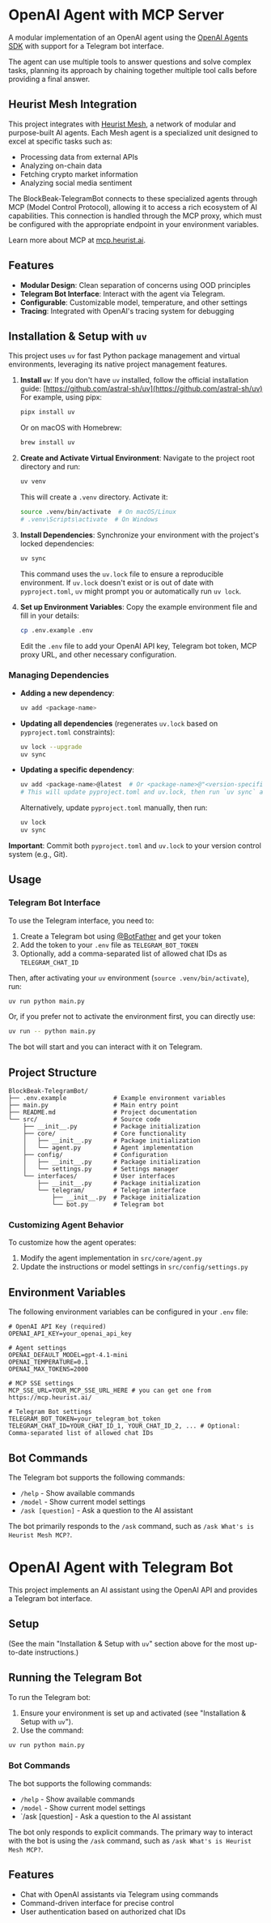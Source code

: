 # OpenAI Agent with MCP Server

A modular implementation of an OpenAI agent using the [OpenAI Agents SDK](https://github.com/openai/openai-agents-python) with support for a Telegram bot interface.

The agent can use multiple tools to answer questions and solve complex tasks, planning its approach by chaining together multiple tool calls before providing a final answer.

## Heurist Mesh Integration

This project integrates with [Heurist Mesh](https://github.com/heurist-network/heurist-agent-framework/tree/main/mesh), a network of modular and purpose-built AI agents. Each Mesh agent is a specialized unit designed to excel at specific tasks such as:

- Processing data from external APIs
- Analyzing on-chain data
- Fetching crypto market information
- Analyzing social media sentiment

The BlockBeak-TelegramBot connects to these specialized agents through MCP (Model Control Protocol), allowing it to access a rich ecosystem of AI capabilities. This connection is handled through the MCP proxy, which must be configured with the appropriate endpoint in your environment variables.

Learn more about MCP at [mcp.heurist.ai](https://mcp.heurist.ai/).

## Features

- **Modular Design**: Clean separation of concerns using OOD principles
- **Telegram Bot Interface**: Interact with the agent via Telegram.
- **Configurable**: Customizable model, temperature, and other settings
- **Tracing**: Integrated with OpenAI's tracing system for debugging

## Installation & Setup with `uv`

This project uses `uv` for fast Python package management and virtual environments, leveraging its native project management features.

1.  **Install `uv`**:
    If you don't have `uv` installed, follow the official installation guide: [https://github.com/astral-sh/uv](https://github.com/astral-sh/uv)
    For example, using pipx:
    ```bash
    pipx install uv
    ```
    Or on macOS with Homebrew:
    ```bash
    brew install uv
    ```

2.  **Create and Activate Virtual Environment**:
    Navigate to the project root directory and run:
    ```bash
    uv venv
    ```
    This will create a `.venv` directory. Activate it:
    ```bash
    source .venv/bin/activate  # On macOS/Linux
    # .venv\Scripts\activate  # On Windows
    ```

3.  **Install Dependencies**:
    Synchronize your environment with the project's locked dependencies:
    ```bash
    uv sync
    ```
    This command uses the `uv.lock` file to ensure a reproducible environment. If `uv.lock` doesn't exist or is out of date with `pyproject.toml`, `uv` might prompt you or automatically run `uv lock`.

4.  **Set up Environment Variables**:
    Copy the example environment file and fill in your details:
    ```bash
    cp .env.example .env
    ```
    Edit the `.env` file to add your OpenAI API key, Telegram bot token, MCP proxy URL, and other necessary configuration.

### Managing Dependencies

-   **Adding a new dependency**:
    ```bash
    uv add <package-name>
    ```
-   **Updating all dependencies** (regenerates `uv.lock` based on `pyproject.toml` constraints):
    ```bash
    uv lock --upgrade
    uv sync
    ```
-   **Updating a specific dependency**:
    ```bash
    uv add <package-name>@latest  # Or <package-name>@"<version-specifier>"
    # This will update pyproject.toml and uv.lock, then run `uv sync` automatically or advise to run it.
    ```
    Alternatively, update `pyproject.toml` manually, then run:
    ```bash
    uv lock
    uv sync
    ```

**Important**: Commit both `pyproject.toml` and `uv.lock` to your version control system (e.g., Git).

## Usage

### Telegram Bot Interface

To use the Telegram interface, you need to:

1. Create a Telegram bot using [@BotFather](https://t.me/BotFather) and get your token
2. Add the token to your `.env` file as `TELEGRAM_BOT_TOKEN`
3. Optionally, add a comma-separated list of allowed chat IDs as `TELEGRAM_CHAT_ID`

Then, after activating your `uv` environment (`source .venv/bin/activate`), run:

```bash
uv run python main.py
```
Or, if you prefer not to activate the environment first, you can directly use:
```bash
uv run -- python main.py
```

The bot will start and you can interact with it on Telegram.

## Project Structure

```
BlockBeak-TelegramBot/
├── .env.example             # Example environment variables
├── main.py                  # Main entry point
├── README.md                # Project documentation
└── src/                     # Source code
    ├── __init__.py          # Package initialization
    ├── core/                # Core functionality
    │   ├── __init__.py      # Package initialization
    │   └── agent.py         # Agent implementation
    ├── config/              # Configuration
    │   ├── __init__.py      # Package initialization
    │   └── settings.py      # Settings manager
    └── interfaces/          # User interfaces
        ├── __init__.py      # Package initialization
        └── telegram/        # Telegram interface
            ├── __init__.py  # Package initialization
            └── bot.py       # Telegram bot
```

### Customizing Agent Behavior

To customize how the agent operates:

1. Modify the agent implementation in `src/core/agent.py`
2. Update the instructions or model settings in `src/config/settings.py`

## Environment Variables

The following environment variables can be configured in your `.env` file:

```
# OpenAI API Key (required)
OPENAI_API_KEY=your_openai_api_key

# Agent settings
OPENAI_DEFAULT_MODEL=gpt-4.1-mini
OPENAI_TEMPERATURE=0.1
OPENAI_MAX_TOKENS=2000

# MCP SSE settings
MCP_SSE_URL=YOUR_MCP_SSE_URL_HERE # you can get one from https://mcp.heurist.ai/

# Telegram Bot settings
TELEGRAM_BOT_TOKEN=your_telegram_bot_token
TELEGRAM_CHAT_ID=YOUR_CHAT_ID_1, YOUR_CHAT_ID_2, ... # Optional: Comma-separated list of allowed chat IDs
```

## Bot Commands

The Telegram bot supports the following commands:
- `/help` - Show available commands
- `/model` - Show current model settings
- `/ask [question]` - Ask a question to the AI assistant

The bot primarily responds to the `/ask` command, such as `/ask What's is Heurist Mesh MCP?`.

# OpenAI Agent with Telegram Bot

This project implements an AI assistant using the OpenAI API and provides a Telegram bot interface.

## Setup

(See the main "Installation & Setup with `uv`" section above for the most up-to-date instructions.)

## Running the Telegram Bot

To run the Telegram bot:
1. Ensure your environment is set up and activated (see "Installation & Setup with `uv`").
2. Use the command:
```bash
uv run python main.py
```

### Bot Commands

The bot supports the following commands:
- `/help` - Show available commands
- `/model` - Show current model settings
- `/ask [question] - Ask a question to the AI assistant

The bot only responds to explicit commands. The primary way to interact with the bot is using the `/ask` command, such as `/ask What's is Heurist Mesh MCP?`.

## Features

- Chat with OpenAI assistants via Telegram using commands
- Command-driven interface for precise control
- User authentication based on authorized chat IDs